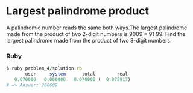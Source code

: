Largest palindrome product
==========================

A palindromic number reads the same both ways.The largest palindrome made from the product of two 2-digit numbers is 9009 = 91  99. Find the largest palindrome made from the product of two 3-digit numbers.

### Ruby
```ruby
$ ruby problem_4/solution.rb
       user     system      total        real
   0.070000   0.000000   0.070000 (  0.075917)
# => Answer: 906609
```